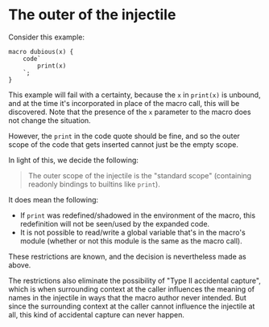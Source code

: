 # The outer of the injectile

Consider this example:

```
macro dubious(x) {
    code`
        print(x)
    `;
}
```

This example will fail with a certainty, because the `x` in `print(x)` is
unbound, and at the time it's incorporated in place of the macro call, this
will be discovered. Note that the presence of the `x` parameter to the macro
does not change the situation.

However, the `print` in the code quote should be fine, and so the outer
scope of the code that gets inserted cannot just be the empty scope.

In light of this, we decide the following:

> The outer scope of the injectile is the "standard scope" (containing
> readonly bindings to builtins like `print`).

It does mean the following:

* If `print` was redefined/shadowed in the environment of the macro, this
  redefinition will not be seen/used by the expanded code.
* It is not possible to read/write a global variable that's in the macro's
  module (whether or not this module is the same as the macro call).

These restrictions are known, and the decision is nevertheless made as
above.

The restrictions also eliminate the possibility of "Type II accidental
capture", which is when surrounding context at the caller influences
the meaning of names in the injectile in ways that the macro author
never intended. But since the surrounding context at the caller cannot
influence the injectile at all, this kind of accidental capture can never
happen.

